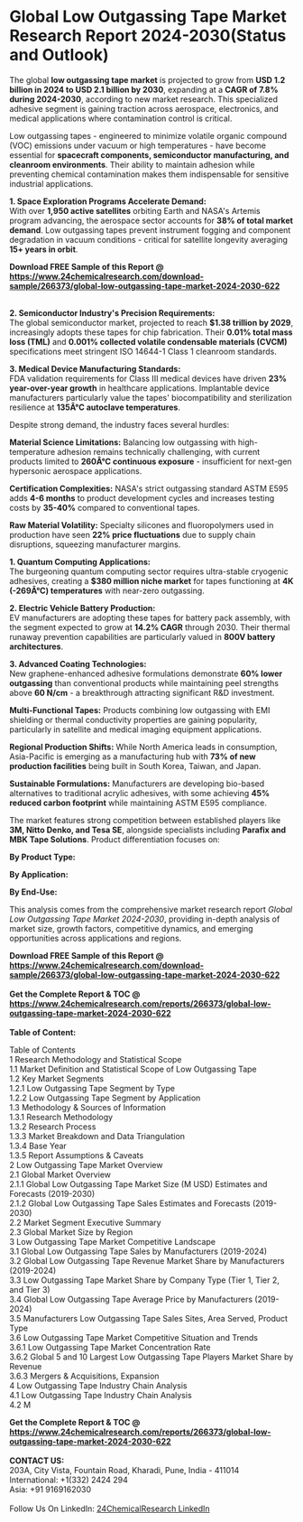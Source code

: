 <h1>Global Low Outgassing Tape Market Research Report 2024-2030(Status and Outlook)</h1><p>The global <strong>low outgassing tape market</strong> is projected to grow from <strong>USD 1.2 billion in 2024 to USD 2.1 billion by 2030</strong>, expanding at a <strong>CAGR of 7.8% during 2024-2030</strong>, according to new market research. This specialized adhesive segment is gaining traction across aerospace, electronics, and medical applications where contamination control is critical.</p><p>Low outgassing tapes - engineered to minimize volatile organic compound (VOC) emissions under vacuum or high temperatures - have become essential for <strong>spacecraft components, semiconductor manufacturing, and cleanroom environments</strong>. Their ability to maintain adhesion while preventing chemical contamination makes them indispensable for sensitive industrial applications.</p><p><strong>1. Space Exploration Programs Accelerate Demand:</strong><br>
With over <strong>1,950 active satellites</strong> orbiting Earth and NASA's Artemis program advancing, the aerospace sector accounts for <strong>38% of total market demand</strong>. Low outgassing tapes prevent instrument fogging and component degradation in vacuum conditions - critical for satellite longevity averaging <strong>15+ years in orbit</strong>.</p><div><b>Download FREE Sample of this Report @ 
            <a href="https://www.24chemicalresearch.com/download-sample/266373/global-low-outgassing-tape-market-2024-2030-622">
            https://www.24chemicalresearch.com/download-sample/266373/global-low-outgassing-tape-market-2024-2030-622</a></b></div><br><p><strong>2. Semiconductor Industry's Precision Requirements:</strong><br>
The global semiconductor market, projected to reach <strong>$1.38 trillion by 2029</strong>, increasingly adopts these tapes for chip fabrication. Their <strong>0.01% total mass loss (TML)</strong> and <strong>0.001% collected volatile condensable materials (CVCM)</strong> specifications meet stringent ISO 14644-1 Class 1 cleanroom standards.</p><p><strong>3. Medical Device Manufacturing Standards:</strong><br>
FDA validation requirements for Class III medical devices have driven <strong>23% year-over-year growth</strong> in healthcare applications. Implantable device manufacturers particularly value the tapes' biocompatibility and sterilization resilience at <strong>135Â°C autoclave temperatures</strong>.</p><p>Despite strong demand, the industry faces several hurdles:</p><p><strong>Material Science Limitations:</strong> Balancing low outgassing with high-temperature adhesion remains technically challenging, with current products limited to <strong>260Â°C continuous exposure</strong> - insufficient for next-gen hypersonic aerospace applications.</p><p><strong>Certification Complexities:</strong> NASA's strict outgassing standard ASTM E595 adds <strong>4-6 months</strong> to product development cycles and increases testing costs by <strong>35-40%</strong> compared to conventional tapes.</p><p><strong>Raw Material Volatility:</strong> Specialty silicones and fluoropolymers used in production have seen <strong>22% price fluctuations</strong> due to supply chain disruptions, squeezing manufacturer margins.</p><p><strong>1. Quantum Computing Applications:</strong><br>
The burgeoning quantum computing sector requires ultra-stable cryogenic adhesives, creating a <strong>$380 million niche market</strong> for tapes functioning at <strong>4K (-269Â°C) temperatures</strong> with near-zero outgassing.</p><p><strong>2. Electric Vehicle Battery Production:</strong><br>
EV manufacturers are adopting these tapes for battery pack assembly, with the segment expected to grow at <strong>14.2% CAGR</strong> through 2030. Their thermal runaway prevention capabilities are particularly valued in <strong>800V battery architectures</strong>.</p><p><strong>3. Advanced Coating Technologies:</strong><br>
New graphene-enhanced adhesive formulations demonstrate <strong>60% lower outgassing</strong> than conventional products while maintaining peel strengths above <strong>60 N/cm</strong> - a breakthrough attracting significant R&amp;D investment.</p><p><strong>Multi-Functional Tapes:</strong> Products combining low outgassing with EMI shielding or thermal conductivity properties are gaining popularity, particularly in satellite and medical imaging equipment applications.</p><p><strong>Regional Production Shifts:</strong> While North America leads in consumption, Asia-Pacific is emerging as a manufacturing hub with <strong>73% of new production facilities</strong> being built in South Korea, Taiwan, and Japan.</p><p><strong>Sustainable Formulations:</strong> Manufacturers are developing bio-based alternatives to traditional acrylic adhesives, with some achieving <strong>45% reduced carbon footprint</strong> while maintaining ASTM E595 compliance.</p><p>The market features strong competition between established players like <strong>3M, Nitto Denko, and Tesa SE</strong>, alongside specialists including <strong>Parafix and MBK Tape Solutions</strong>. Product differentiation focuses on:</p><p><strong>By Product Type:</strong></p><p><strong>By Application:</strong></p><p><strong>By End-Use:</strong></p><p>This analysis comes from the comprehensive market research report <em>Global Low Outgassing Tape Market 2024-2030</em>, providing in-depth analysis of market size, growth factors, competitive dynamics, and emerging opportunities across applications and regions.</p><div><b>Download FREE Sample of this Report @ 
            <a href="https://www.24chemicalresearch.com/download-sample/266373/global-low-outgassing-tape-market-2024-2030-622">
            https://www.24chemicalresearch.com/download-sample/266373/global-low-outgassing-tape-market-2024-2030-622</a></b></div><br><div><b>Get the Complete Report & TOC @ 
            <a href="https://www.24chemicalresearch.com/reports/266373/global-low-outgassing-tape-market-2024-2030-622">
            https://www.24chemicalresearch.com/reports/266373/global-low-outgassing-tape-market-2024-2030-622</a></b></div><br>
            <b>Table of Content:</b><p>Table of Contents<br />
1 Research Methodology and Statistical Scope<br />
1.1 Market Definition and Statistical Scope of Low Outgassing Tape<br />
1.2 Key Market Segments<br />
1.2.1 Low Outgassing Tape Segment by Type<br />
1.2.2 Low Outgassing Tape Segment by Application<br />
1.3 Methodology & Sources of Information<br />
1.3.1 Research Methodology<br />
1.3.2 Research Process<br />
1.3.3 Market Breakdown and Data Triangulation<br />
1.3.4 Base Year<br />
1.3.5 Report Assumptions & Caveats<br />
2 Low Outgassing Tape Market Overview<br />
2.1 Global Market Overview<br />
2.1.1 Global Low Outgassing Tape Market Size (M USD) Estimates and Forecasts (2019-2030)<br />
2.1.2 Global Low Outgassing Tape Sales Estimates and Forecasts (2019-2030)<br />
2.2 Market Segment Executive Summary<br />
2.3 Global Market Size by Region<br />
3 Low Outgassing Tape Market Competitive Landscape<br />
3.1 Global Low Outgassing Tape Sales by Manufacturers (2019-2024)<br />
3.2 Global Low Outgassing Tape Revenue Market Share by Manufacturers (2019-2024)<br />
3.3 Low Outgassing Tape Market Share by Company Type (Tier 1, Tier 2, and Tier 3)<br />
3.4 Global Low Outgassing Tape Average Price by Manufacturers (2019-2024)<br />
3.5 Manufacturers Low Outgassing Tape Sales Sites, Area Served, Product Type<br />
3.6 Low Outgassing Tape Market Competitive Situation and Trends<br />
3.6.1 Low Outgassing Tape Market Concentration Rate<br />
3.6.2 Global 5 and 10 Largest Low Outgassing Tape Players Market Share by Revenue<br />
3.6.3 Mergers & Acquisitions, Expansion<br />
4 Low Outgassing Tape Industry Chain Analysis<br />
4.1 Low Outgassing Tape Industry Chain Analysis<br />
4.2 M</p><div><b>Get the Complete Report & TOC @ 
            <a href="https://www.24chemicalresearch.com/reports/266373/global-low-outgassing-tape-market-2024-2030-622">
            https://www.24chemicalresearch.com/reports/266373/global-low-outgassing-tape-market-2024-2030-622</a></b></div><br><b>CONTACT US:</b><br>
            203A, City Vista, Fountain Road, Kharadi, Pune, India - 411014<br>
            International: +1(332) 2424 294<br>
            Asia: +91 9169162030 <br><br>
            Follow Us On LinkedIn: <a href="https://www.linkedin.com/company/24chemicalresearch/">24ChemicalResearch LinkedIn</a>